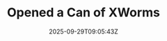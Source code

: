 ---
title: "Opened a Can of XWorms"
date: 2025-09-29T09:05:43Z
authors: ["grepstrength"]
tags: ["rem", "malware analysis", "xworm", "rat", "backdoor", "persistence", "process injection"]
description: "Persistence Personified"
external: "https://grepstrength.dev/opened-a-can-of-xworms-33fde9d2aee6"
---